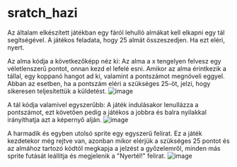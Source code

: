 # sratch_hazi

Az általam elkészített játékban egy fáról lehulló almákat kell elkapni egy tál segítségével.
A játékos feladata, hogy 25 almát összeszedjen. Ha ezt eléri, nyert.

Az alma kódja a következőképp néz ki:
Az alma a x tengelyen felvesz egy véletlenszerű pontot, onnan kezd el lefelé esni. 
Amikor az alma érintkezik a tállal, egy koppanó hangot ad ki, valamint a pontszámot megnöveli eggyel. 
Abban az esetben, ha a pontszám eléri a szükséges 25-öt, jelzi, hogy sikeresen teljesítettük a küldetést. 
![image](https://user-images.githubusercontent.com/82056989/156264922-795860a7-e8a0-41d3-afd8-127aaca2b58a.png)

A tál kódja valamivel egyszerűbb:
A játék indulásakor lenullázza a pontszámot, ezt követően pedig a játékos a jobbra és balra nyilakkal irányíthatja azt a képernyő alján.
![image](https://user-images.githubusercontent.com/82056989/156265475-46a82b91-ed10-4a9e-b1d5-3489e9576dd3.png)

A harmadik és egyben utolsó sprite egy egyszerű felirat.
Ez a játék kezdetekor még rejtve van, azonban mikor elérjük a szükséges 25 pontot és az almához tartozó kódtól megkapja a jelzést
a győzelemről, minden más sprite futását leállítja és megjelenik a "Nyertél!" felirat.
![image](https://user-images.githubusercontent.com/82056989/156265702-3c5a46ad-2ee0-4477-b5db-8eb7c09405b5.png)

